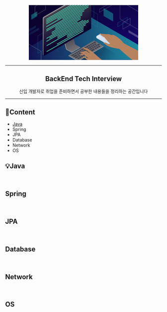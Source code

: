 <div align="center">
    <img src="./image/thumb.png" width="70%"></img>
</div>

----

<div align='center'>
    <h2> BackEnd Tech Interview</h2>
    신입 개발자로 취업을 준비하면서 공부한 내용들을 정리하는 공간입니다
</div>

----
## 📝Content
- [Java](./content/java.md)
- Spring
- JPA
- Database
- Network
- OS

## 💡Java

<br>

##  Spring

<br>

##  JPA

<br>

##  Database

<br>

##  Network

<br>

##  OS
